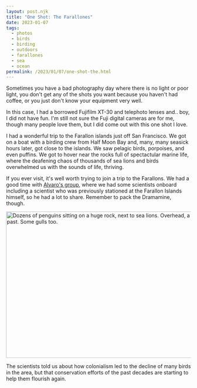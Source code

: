 ```yaml
---
layout: post.njk
title: "One Shot: The Farallones"
date: 2023-01-07
tags:
  - photos
  - birds
  - birding
  - outdoors
  - farallones
  - sea
  - ocean
permalink: /2023/01/07/one-shot-the.html
---
```

Sometimes you have a bad photography day where there is no light or poor light, you don't get any of the shots you want because you haven't had coffee, or you just don't know your equipment very well.

In this case, I had a borrowed Fujifilm XT-30 and telephoto lenses and.. boy, I did not have fun. I'm still not sure the Fuji digital cameras are for me, though many people love them, but I did come out with this one shot I love.

I had a wonderful trip to the Farallon islands just off San Francisco. We got on a boat with a birding crew from Half Moon Bay and, many, many seasick hours later, got close to the islands. We saw pelagic birds, porpoises, and even puffins. We got to hover near the rocks full of spectactular marine life, where the deafening chaos of thousands of sea lions and birds overwhelmed us with the sounds of life, thriving.

If you ever visit, it's well worth trying to join a trip to the Farallons. We had a good time with [Alvaro's group](https://www.alvarosadventures.com/how-to-pick-a-pelagic-trip.html), where we had some scientists onboard including a scientist who was previously stationed at the Farallon Islands himself, so he had a lot to share. Remember to pack the Dramamine, though. 

<img src="/photos/uploads/bb163fff38.jpg" width="600" height="399" alt="Dozens of penguins sitting on a huge rock, next to sea lions. Overhead, a bird flies past. Some gulls too." />

The scientists told us about how colonialism led to the decline of many birds in the area, but that conservation efforts of the past decades are starting to help them flourish again.
